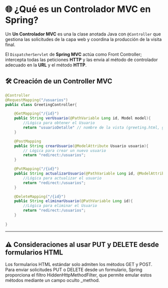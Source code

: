 # 🌐 ¿Qué es un Controlador MVC en Spring?

Un **Un Controlador MVC** es una la clase anotada Java con `@Controller` que gestiona las solicitudes de la capa web y coordina la producción de la visita final. 

El `DispatcherServlet` de **Spring MVC** actúa como Front Controller; intercepta todas las peticiones **HTTP** y las envia al método de controlador adecuado en la **URL** y el método **HTTP**.

## 🛠️ Creación de un Controller MVC
```java
@Controller
@RequestMapping("/usuarios")
public class GreetingController{

    @GetMapping("/{id}")
    public String verUsuario(@PathVariable Long id, Model model){
        //Lógica para obtener el Usuario
        return "usuarioDetalle" // nombre de la vista (greeting.html, greeting.jsp, etc.)
    }

    @PostMapping
    public String crearUsuario(@ModelAttribute Usuario usuario){
        // Lógica para crear un nuevo usuario
        return "redirect:/usuarios";
    }

    @PutMapping("/{id}")
    public String actualizarUsuario(@PathVariable Long id, @ModelAttribute Usuario usuario){
        //Lógica para actualizar el usuario
        return "redirect:/usuarios";
    }

    @DeleteMapping("/{id}")
    public String eliminarUsuario(@PathVariable Long id){
        //Lógica para eliminar el Usuario
        return "redirect:/usuarios";
    }
     
}
```

---
## ⚠️ Consideraciones al usar PUT y DELETE desde formularios HTML

Los formularios HTML estándar solo admiten los métodos GET y POST. Para enviar solicitudes PUT o DELETE desde un formulario, Spring proporciona el filtro HiddenHttpMethodFilter, que permite emular estos métodos mediante un campo oculto _method.​
